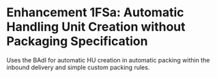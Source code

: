 # Enhancement 1FSa: Automatic Handling Unit Creation without Packaging Specification
Uses the BAdI for automatic HU creation in automatic packing within the inbound delivery and simple custom packing rules.
